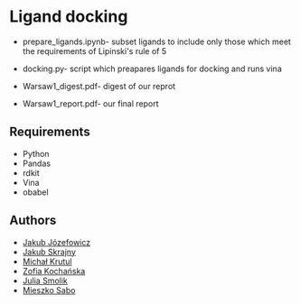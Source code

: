 # Ligand docking

* prepare_ligands.ipynb- subset ligands to include only those which meet the requirements of Lipinski's rule of 5

* docking.py- script which preapares ligands for docking and runs vina

* Warsaw1_digest.pdf- digest of our reprot

* Warsaw1_report.pdf- our final report

## Requirements

* Python
* Pandas
* rdkit
* Vina
* obabel

## Authors
* [Jakub Józefowicz](https://github.com/kuben-joz)
* [Jakub Skrajny](https://github.com/kskrajny)
* [Michał Krutul](https://github.com/crewtool)
* [Zofia Kochańska](https://github.com/zofiakk)
* [Julia Smolik](https://github.com/juliasmolik)
* [Mieszko Sabo](https://github.com/mieszkosabo)

